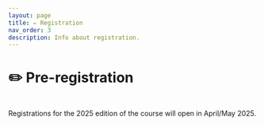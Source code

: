 ```yaml
---
layout: page
title: ✏️ Registration
nav_order: 3
description: Info about registration.
---
```


# ✏️ Pre-registration
<br>
Registrations for the 2025 edition of the course will open in April/May 2025. 








